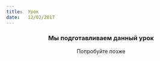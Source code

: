 ```yaml
---
title:  Урок
date:   12/02/2017
---
```


### <center>Мы подготавливаем данный урок</center>
<center>Попробуйте позже</center>